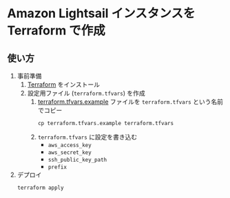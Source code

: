 # Amazon Lightsail インスタンスを Terraform で作成

## 使い方
1. 事前準備
	1. [Terraform](https://www.terraform.io/ "https://www.terraform.io/") をインストール
	1. 設定用ファイル (`terraform.tfvars`) を作成
		1. [terraform.tfvars.example](./terraform.tfvars.example) ファイルを `terraform.tfvars` という名前でコピー
			```
			cp terraform.tfvars.example terraform.tfvars
			```
		1. `terraform.tfvars` に設定を書き込む
			* `aws_access_key`
			* `aws_secret_key`
			* `ssh_public_key_path`
			* `prefix`
1. デプロイ
	```
	terraform apply
	```
